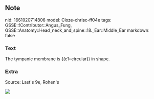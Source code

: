 ## Note
nid: 1661020714806
model: Cloze-chrisc-ff04e
tags: GSSE::!Contributor::Angus_Fung, GSSE::Anatomy::Head_neck_and_spine::18._Ear::Middle_Ear
markdown: false

### Text
The tympanic membrane is {{c1::circular}} in shape.

### Extra
Source: Last's 9e, Rohen's
<div><img src=
"paste-29e1aa5cb1b595eafe0997756f2dcd9fd65531eb.jpg"></div>
